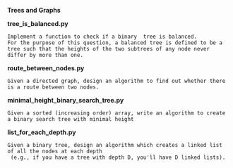 
**Trees and Graphs**


**tree_is_balanced.py**

    Implement a function to check if a binary  tree is balanced.
    For the purpose of this question, a balanced tree is defined to be a tree such that the heights of the two subtrees of any node never differ by more than one.


**route_between_nodes.py**

    Given a directed graph, design an algorithm to find out whether there is a route between two nodes.


**minimal_height_binary_search_tree.py**

    Given a sorted (increasing order) array, write an algorithm to create a binary search tree with minimal height


**list_for_each_depth.py**

    Given a binary tree, design an algorithm which creates a linked list of all the nodes at each depth
     (e.g., if you have a tree with depth D, you'll have D linked lists).


